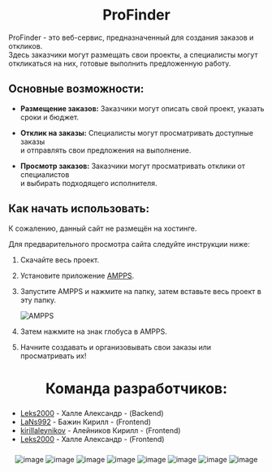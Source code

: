 <div align="center">  
  <h1><b>ProFinder</b></h1>
</div>

ProFinder - это веб-сервис, предназначенный для создания заказов и откликов.  
Здесь заказчики могут размещать свои проекты, а специалисты могут   
откликаться на них, готовые выполнить предложенную работу.

## Основные возможности:

- **Размещение заказов:** Заказчики могут описать свой проект, указать сроки и бюджет.

- **Отклик на заказы:** Специалисты могут просматривать доступные заказы  
 и отправлять свои предложения на выполнение.

- **Просмотр заказов:** Заказчики могут просматривать отклики от специалистов  
 и выбирать подходящего исполнителя.

## Как начать использовать:

К сожалению, данный сайт не размещён на хостинге.

Для предварительного просмотра сайта следуйте инструкции ниже:

1. Скачайте весь проект.
2. Установите приложение [AMPPS](https://www.ampps.com/).
3. Запустите AMPPS и нажмите на папку, затем вставьте весь проект в эту папку.
   
   ![AMPPS](https://github.com/Leks2000/databasehakaton/assets/107043945/205a5d3a-224d-4c2f-a590-ea87c471daba)
   
5. Затем нажмите на знак глобуса в AMPPS.
6. Начните создавать и организовывать свои заказы или просматривать их!

<div align="center">  
  <h1><b>Команда разработчиков:</b></h1>
</div>

  ###
 - [Leks2000](https://github.com/Leks2000) - Халле Александр - (Backend)
 - [LaNs992](https://github.com/LaNs992) - Бажин Кирилл - (Frontend)
 - [kirillaleynikov](https://github.com/kirillaleynikov) - Алейников Кирилл - (Frontend)
 - [Leks2000]() - Халле Александр - (Frontend)
  ###

</div>
  
<div align="center">
  <img src="https://github.com/Leks2000/databasehakaton/assets/107043945/b966da4f-c9bf-4606-b26d-7d1058b8c05d" alt="image">
  <img src="https://github.com/Leks2000/databasehakaton/assets/107043945/d5e7da79-2298-46f1-a881-0d12a238b01a" alt="image">
  <img src="https://github.com/Leks2000/databasehakaton/assets/107043945/86ef4e3b-e92a-4ae5-a15f-2a0253162bde" alt="image">
  <img src="https://github.com/Leks2000/databasehakaton/assets/107043945/ea95b16d-0332-4d11-803e-6c3a0733e9c8" alt="image">
  <img src="https://github.com/Leks2000/databasehakaton/assets/107043945/81e4d614-0b4c-41d6-bf51-48697b6a3e90" alt="image">
  <img src="https://github.com/Leks2000/databasehakaton/assets/107043945/888f8033-e45b-4336-8c69-8f44a0d0efc4" alt="image">
  <img src="https://github.com/Leks2000/databasehakaton/assets/107043945/41246a8c-6caf-4fad-8087-d3946e8ecee1" alt="image">
  <img src="https://github.com/Leks2000/databasehakaton/assets/107043945/b0ac8213-6502-4d1c-9385-d6f2e4929e6f" alt="image">
</div>
